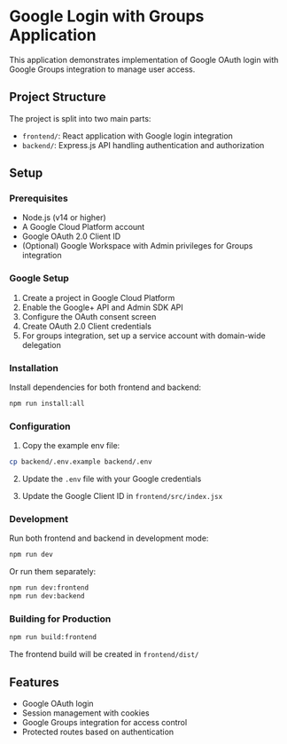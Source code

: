 
# Google Login with Groups Application

This application demonstrates implementation of Google OAuth login with Google Groups integration to manage user access.

## Project Structure

The project is split into two main parts:

- `frontend/`: React application with Google login integration
- `backend/`: Express.js API handling authentication and authorization

## Setup

### Prerequisites

- Node.js (v14 or higher)
- A Google Cloud Platform account
- Google OAuth 2.0 Client ID
- (Optional) Google Workspace with Admin privileges for Groups integration

### Google Setup

1. Create a project in Google Cloud Platform
2. Enable the Google+ API and Admin SDK API
3. Configure the OAuth consent screen
4. Create OAuth 2.0 Client credentials
5. For groups integration, set up a service account with domain-wide delegation

### Installation

Install dependencies for both frontend and backend:

```bash
npm run install:all
```

### Configuration

1. Copy the example env file:
```bash
cp backend/.env.example backend/.env
```

2. Update the `.env` file with your Google credentials

3. Update the Google Client ID in `frontend/src/index.jsx`

### Development

Run both frontend and backend in development mode:

```bash
npm run dev
```

Or run them separately:

```bash
npm run dev:frontend
npm run dev:backend
```

### Building for Production

```bash
npm run build:frontend
```

The frontend build will be created in `frontend/dist/`

## Features

- Google OAuth login
- Session management with cookies
- Google Groups integration for access control
- Protected routes based on authentication
